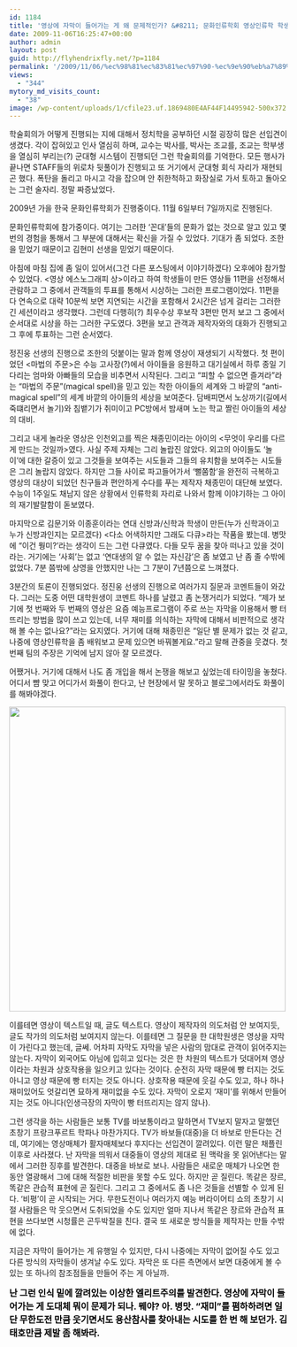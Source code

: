 ```yaml
---
id: 1184
title: '영상에 자막이 들어가는 게 왜 문제적인가? &#8211; 문화인류학회 영상인류학 학생세션 후기'
date: 2009-11-06T16:25:47+00:00
author: admin
layout: post
guid: http://flyhendrixfly.net/?p=1184
permalink: '/2009/11/06/%ec%98%81%ec%83%81%ec%97%90-%ec%9e%90%eb%a7%89%ec%9d%b4-%eb%93%a4%ec%96%b4%ea%b0%80%eb%8a%94-%ea%b2%8c-%ec%99%9c-%eb%ac%b8%ec%a0%9c%ec%a0%81%ec%9d%b8%ea%b0%80-%eb%ac%b8%ed%99%94%ec%9d%b8%eb%a5%98/'
views:
  - "344"
mytory_md_visits_count:
  - "38"
image: /wp-content/uploads/1/cfile23.uf.1869480E4AF44F14495942-500x372.jpg
---
```

학술회의가 어떻게 진행되는 지에 대해서 정치학을 공부하던 시절 굉장히 많은 선입견이 생겼다. 각이 잡혀있고 인사 열심히 하며, 교수는 박사를, 박사는 조교를, 조교는 학부생을 열심히 부리는(?) 군대형 시스템이 진행되던 그런 학술회의를 기억한다. 모든 행사가 끝나면 STAFF들의 위로차 뒷풀이가 진행되고 또 거기에서 군대형 회식 자리가 재현되곤 했다. 폭탄을 돌리고 마시고 각을 잡으며 안 취한척하고 화장실로 가서 토하고 돌아오는 그런 술자리. 정말 짜증났었다.

2009년 가을 한국 문화인류학회가 진행중이다. 11월 6일부터 7일까지로 진행된다.

문화인류학회에 참가중이다. 여기는 그러한 &#8216;꼰대&#8217;들의 문화가 없는 것으로 알고 있고 몇 번의 경험을 통해서 그 부분에 대해서는 확신을 가질 수 있었다. 기대가 좀 되었다. 조한을 믿었기 때문이고 김현미 선생을 믿었기 때문이다. 

아침에 마침 집에 좀 일이 있어서(그건 다른 포스팅에서 이야기하겠다) 오후에야 참가할 수 있었다. <영상 에스노그래피 상>이라고 하여 학생들이 만든 영상들 11편을 선정해서 관람하고 그 중에서 관객들의 투표를 통해서 시상하는 그러한 프로그램이었다. 11편을 다 연속으로 대략 10분씩 보면 지연되는 시간을 포함해서 2시간은 넘게 걸리는 그러한 긴 세션이라고 생각했다. 그런데 다행히(?) 최우수상 후보작 3편만 먼저 보고 그 중에서 순서대로 시상을 하는 그러한 구도였다. 3편을 보고 관객과 제작자와의 대화가 진행되고 그 후에 투표하는 그런 순서였다.

정진웅 선생의 진행으로 조한의 덧붙이는 말과 함께 영상이 재생되기 시작했다. 첫 편이었던 <마법의 주문>은 수능 고사장(?)에서 아이들을 응원하고 대기실에서 하루 종일 기다리는 엄마와 아빠들의 모습을 비추면서 시작된다. 그리고 &#8220;피할 수 없으면 즐겨라&#8221;라는 &#8220;마법의 주문&#8221;(magical spell)을 믿고 있는 착한 아이들의 세계와 그 바깥의 &#8220;anti-magical spell&#8221;의 세계 바깥의 아이들의 세상을 보여준다. 담배피면서 노상까기(길에서 죽떄리면서 놀기)와 침뱉기가 취미이고 PC방에서 밤새며 노는 학교 짤린 아이들의 세상의 대비.

그리고 내게 놀라운 영상은 인천외고를 찍은 채종민이라는 아이의 <무엇이 우리를 다르게 만드는 것일까>였다. 사실 주제 자체는 그리 놀랍진 않았다. 외고의 아이들도 &#8216;놀이&#8217;에 대한 갈증이 있고 그것들을 보여주는 시도들과 그들의 유치함을 보여주는 시도들은 그리 놀랍지 않았다. 하지만 그들 사이로 파고들어가서 &#8216;뻘쭘함&#8217;을 완전히 극복하고 영상의 대상이 되었던 친구들과 편안하게 수다를 푸는 제작자 채종민이 대단해 보였다. 수능이 1주일도 채남지 않은 상황에서 인류학회 자리로 나와서 함께 이야기하는 그 아이의 재기발랄함이 돋보였다.

마지막으로 김문기와 이종훈이라는 연대 신방과/신학과 학생이 만든(누가 신학과이고 누가 신방과인지는 모르겠다) <다소 어색하지만 그래도 다큐>라는 작품을 봤는데. 병맛에 &#8220;이건 뭥미?&#8217;라는 생각이 드는 그런 다큐였다. 다들 모두 꿈을 찾아 떠나고 있을 것이라는. 거기에는 &#8216;사회&#8217;는 없고 &#8216;연대생의 알 수 없는 자신감&#8217;은 좀 보였고 난 좀 졸 수밖에 없었다. 7분 쯤밖에 상영을 안했지만 나는 그 7분이 7년쯤으로 느껴졌다.

3분간의 토론이 진행되었다. 정진웅 선생의 진행으로 여러가지 질문과 코멘트들이 와갔다. 그러는 도중 어떤 대학원생이 코멘트 하나를 날렸고 좀 논쟁거리가 되었다. &#8220;제가 보기에 첫 번째와 두 번째의 영상은 요즘 예능프로그램이 주로 쓰는 자막을 이용해서 빵 터뜨리는 방법을 많이 쓰고 있는데, 너무 재미를 의식하는 자막에 대해서 비판적으로 생각해 볼 수는 없나요?&#8221;라는 요지였다. 거기에 대해 채종민은 &#8220;일단 별 문제가 없는 것 같고, 나중에 영상인류학을 좀 배워보고 문제 있으면 바꿔볼게요.&#8221;라고 말해 관중을 웃겼다. 첫 번째 팀의 주장은 기억에 남지 않아 잘 모르겠다.

어쨌거나. 거기에 대해서 나도 좀 개입을 해서 논쟁을 해보고 싶었는데 타이밍을 놓쳤다. 어디서 뺨 맞고 어디가서 화풀이 한다고, 난 현장에서 말 못하고 블로그에서라도 화풀이를 해봐야겠다.

<img src="http://submania.dothome.co.kr/wp-content/uploads/1/cfile23.uf.1869480E4AF44F14495942.jpg" class="aligncenter" width="500" height="551" alt="" filename="b.jpg" filemime="image/jpeg" />

이를테면 영상이 텍스트일 때, 글도 텍스트다. 영상이 제작자의 의도처럼 안 보여지듯, 글도 작가의 의도처럼 보여지지 않는다. 이를테면 그 질문을 한 대학원생은 영상을 자막이 가린다고 했는데, 글쎄. 어차피 자막도 자막을 넣은 사람의 맘대로 관객이 읽어주지는 않는다. 자막이 외국어도 아님에 입히고 있다는 것은 한 차원의 텍스트가 덧대어져 영상이라는 차원과 상호작용을 일으키고 있다는 것이다. 순전히 자막 때문에 빵 터지는 것도 아니고 영상 때문에 빵 터지는 것도 아니다. 상호작용 때문에 웃길 수도 있고, 하나 하나 재미있어도 엇갈리면 묘하게 재미없을 수도 있다. 자막이 오로지 &#8216;재미&#8217;를 위해서 만들어지는 것도 아니다(인생극장의 자막이 빵 터뜨리지는 않지 않나).

그런 생각을 하는 사람들은 보통 TV를 바보통이라고 말하면서 TV보지 말자고 말했던 초창기 프랑크푸르트 학파나 마찬가지다. TV가 바보들(대중)을 더 바보로 만든다는 건데, 여기에는 영상매체가 활자매체보다 후지다는 선입견이 깔려있다. 이런 말은 채플린 이후로 사라졌다. 난 자막을 띄워서 대중들이 영상의 제대로 된 맥락을 못 읽어낸다는 말에서 그러한 징후를 발견한다. 대중을 바보로 보나. 사람들은 새로운 매체가 나오면 한 동안 열광해서 그에 대해 적절한 비판을 못할 수도 있다. 하지만 곧 질린다. 똑같은 장르, 똑같은 관습적 표현에 곧 질린다. 그리고 그 중에서도 좀 나은 것들을 선별할 수 있게 된다. &#8216;비평&#8217;이 곧 시작되는 거다. 무한도전이나 여러가지 예능 버라이어티 쇼의 초창기 시절 사람들은 막 웃으면서 도취되었을 수도 있지만 얼마 지나서 똑같은 장르와 관습적 표현을 쓰다보면 시청률은 곤두박질을 친다. 결국 또 새로운 방식들을 제작자는 만들 수밖에 없다.

지금은 자막이 들어가는 게 유행일 수 있지만, 다시 나중에는 자막이 없어질 수도 있고 다른 방식의 자막들이 생겨날 수도 있다. 자막은 또 다른 측면에서 보면 대중에게 볼 수 있는 또 하나의 참조점들을 만들어 주는 게 아닐까.

<span style="font-weight: bold; color: rgb(0, 0, 0);"><span style="font-size: 12pt;">난 그런 인식 밑에 깔려있는 이상한 엘리트주의를 발견한다. 영상에 자막이 들어가는 게 도대체 뭐이 문제가 되나. 뭬야? 아. 병맛. &#8220;재미&#8221;를 폄하하려면 일단 무한도전 만큼 웃</span><span style="font-size: 12pt;">기면서도 용산참사를 찾아내는 시도를 한 번 해 보던가. 김태호만큼 제발 좀 해봐라.</span></span>